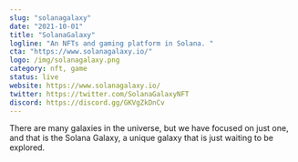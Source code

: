 ```yaml
---
slug: "solanagalaxy"
date: "2021-10-01"
title: "SolanaGalaxy"
logline: "An NFTs and gaming platform in Solana. "
cta: "https://www.solanagalaxy.io/"
logo: /img/solanagalaxy.png
category: nft, game
status: live
website: https://www.solanagalaxy.io/
twitter: https://twitter.com/SolanaGalaxyNFT
discord: https://discord.gg/GKVgZkDnCv
---
```


There are many galaxies in the universe, but we have focused on just one, and that is the Solana Galaxy, a unique galaxy that is just waiting to be explored.
